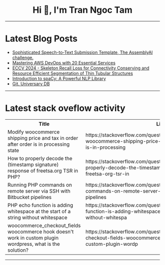 <h1 align="center">Hi 👋, I'm Tran Ngoc Tam</h1>

---

# Latest Blog Posts 
<!-- BLOG-POST-LIST:START -->
- [Sophisticated Speech-to-Text Submission Template, The AssemblyAI challenge.](https://dev.to/devmercy/sophisticated-speech-to-text-submission-template-5fkn)
- [Mastering AWS DevOps with 20 Essential Services](https://dev.to/mohamednasser018/mastering-aws-devops-with-20-essential-services-3pep)
- [ECCV 2024 - Skeleton Recall Loss for Connectivity Conserving and Resource Efficient Segmentation of Thin Tubular Structures](https://dev.to/voxel51/eccv-2024-skeleton-recall-loss-for-connectivity-conserving-and-resource-efficient-segmentation-of-bij)
- [Introduction to spaCy: A Powerful NLP Library](https://dev.to/ayas_tech_2b0560ee159e661/introduction-to-spacy-a-powerful-nlp-library-17io)
- [Git. Universary DB](https://dev.to/junissen9/git-universary-db-2l1j)
<!-- BLOG-POST-LIST:END -->

---

# Latest stack oveflow activity
<table>
  <tr><th>Title</th><th>Link</th></tr>
  <!-- STACKOVERFLOW:START --><tr><td>Modify woocommerce shipping price and tax in order after order is in processing state</td><td>https://stackoverflow.com/questions/79216295/modify-woocommerce-shipping-price-and-tax-in-order-after-order-is-in-processing</td></tr><tr><td>How to properly decode the &lpar;timestamp signature&rpar; response of freetsa.org TSR in PHP?</td><td>https://stackoverflow.com/questions/79216094/how-to-properly-decode-the-timestamp-signature-response-of-freetsa-org-tsr-in</td></tr><tr><td>Running PHP commands on remote server via SSH with Bitbucket pipelines</td><td>https://stackoverflow.com/questions/79215859/running-php-commands-on-remote-server-via-ssh-with-bitbucket-pipelines</td></tr><tr><td>PHP echo function is adding whitespace at the start of a string without whitespace</td><td>https://stackoverflow.com/questions/79215858/php-echo-function-is-adding-whitespace-at-the-start-of-a-string-without-whitespa</td></tr><tr><td>woocommerce_checkout_fields woocommerce hook doesn&#39;t work in custom plugin wordpress, what is the solution?</td><td>https://stackoverflow.com/questions/79215837/woocommerce-checkout-fields-woocommerce-hook-doesnt-work-in-custom-plugin-wordp</td></tr><!-- STACKOVERFLOW:END -->
</table>

---


